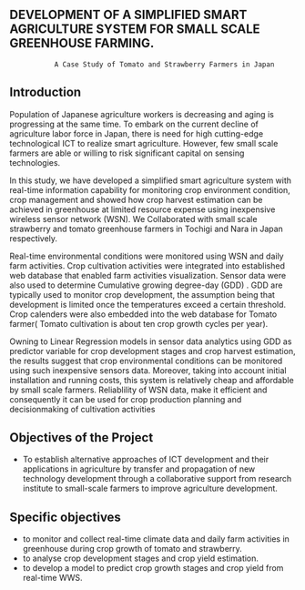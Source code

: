  ## DEVELOPMENT OF A SIMPLIFIED SMART AGRICULTURE SYSTEM FOR SMALL SCALE GREENHOUSE FARMING.
               A Case Study of Tomato and Strawberry Farmers in Japan
 
 ## Introduction
Population of Japanese agriculture workers is decreasing and aging is progressing at the same time.
To embark on the current decline of agriculture labor force in Japan, there is need for high cutting-edge
technological ICT to realize smart agriculture. However, few small scale farmers are able or willing to
risk significant capital on sensing technologies.

In this study, we have developed a simplified smart agriculture system with real-time information
capability for monitoring crop environment condition, crop management and showed how crop harvest
estimation can be achieved in greenhouse at limited resource expense using inexpensive wireless sensor
network (WSN). We Collaborated with small scale strawberry and tomato greenhouse farmers in Tochigi
and Nara in Japan respectively.

 Real-time environmental conditions were monitored using WSN and daily farm activities. Crop cultivation
activities were integrated into established web database that enabled farm activities visualization.
Sensor data were also used to determine Cumulative growing degree-day (GDD) . GDD are typically
used to monitor crop development, the assumption being that development is limited once the temperatures
exceed a certain threshold. Crop calenders were also embedded into the web database for Tomato
farmer( Tomato cultivation is about ten crop growth cycles per year).

Owning to Linear Regression models in sensor data analytics using GDD as predictor variable for crop
development stages and crop harvest estimation, the results suggest that crop environmental conditions
can be monitored using such inexpensive sensors data. Moreover, taking into account initial installation
and running costs, this system is relatively cheap and affordable by small scale farmers. Reliablility of
WSN data, make it efficient and consequently it can be used for crop production planning and decisionmaking
of cultivation activities
 
 ## Objectives of the Project 
- To establish alternative approaches of ICT development and their applications in agriculture by transfer and propagation of   new technology development through a collaborative support from research institute to small-scale farmers to improve    agriculture development. 

## Specific objectives
- to monitor and collect real-time climate data and daily farm activities in greenhouse during crop growth of tomato and strawberry.
- to analyse crop development stages and crop yield estimation.
- to develop a model to predict crop growth stages and crop yield from real-time WWS.

 
